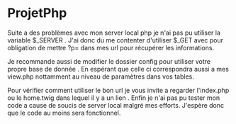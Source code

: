 # ProjetPhp

Suite a des problèmes avec mon server local php je n'ai pas pu utiliser la variable $_SERVER . J'ai donc du me contenter d'utiliser $_GET avec pour obligation de mettre ?p= dans mes url pour récupérer les informations.

Je recommande aussi de modifier le dossier config pour utiliser votre propre base de donnée . En espérant que celle ci correspondra aussi a mes view.php nottamment au niveau de paramètres dans vos tables.

Pour vérifier comment utiliser le bon url je vous invite a regarder l'index.php ou le home.twig dans lequel il y a un lien .
Enfin je n'ai pas pu tester mon code a cause de soucis de server local malgré mes efforts. J'espère donc que le code au moins sera fonctionnel.

